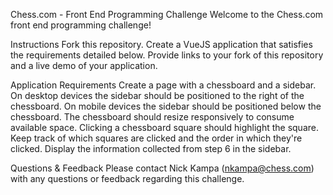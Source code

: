 Chess.com - Front End Programming Challenge
Welcome to the Chess.com front end programming challenge!

Instructions
Fork this repository.
Create a VueJS application that satisfies the requirements detailed below.
Provide links to your fork of this repository and a live demo of your application.

Application Requirements
Create a page with a chessboard and a sidebar.
On desktop devices the sidebar should be positioned to the right of the chessboard.
On mobile devices the sidebar should be positioned below the chessboard.
The chessboard should resize responsively to consume available space.
Clicking a chessboard square should highlight the square.
Keep track of which squares are clicked and the order in which they're clicked.
Display the information collected from step 6 in the sidebar.

Questions & Feedback
Please contact Nick Kampa (nkampa@chess.com) with any questions or feedback regarding this challenge.
